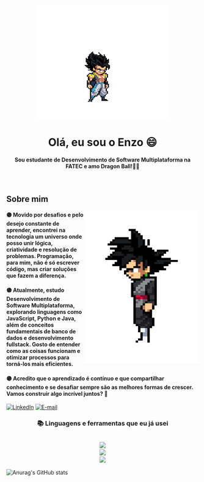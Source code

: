 <div align="center">
    <img src="gifs/gogeta.gif" width="70%" height="300px">
</div>

</h1>
<h1 align="center">Olá, eu sou o Enzo 😄</h1>
<h4 align="center">Sou estudante de Desenvolvimento de Software Multiplataforma na FATEC e amo Dragon Ball!🐉💜</h4>
<br>
 <h2 align="left">Sobre mim</h2>
<img align="right" alt="goku-black" src="gifs/gokublack3.gif" width="300px" height="400px" >

<h4 align="left">🟣 Movido por desafios e pelo desejo constante de aprender, encontrei na tecnologia um universo onde posso unir <strong>lógica, criatividade e resolução de problemas</strong>. Programação, para mim, não é só escrever código, mas <strong>criar soluções que fazem a diferença</strong>.</h4>

<h4 align="left">🟣 Atualmente, estudo <strong>Desenvolvimento de Software Multiplataforma</strong>, explorando linguagens como <strong>JavaScript, Python e Java</strong>, além de conceitos fundamentais de <strong>banco de dados e desenvolvimento fullstack</strong>. Gosto de entender como as coisas funcionam e <strong>otimizar processos para torná-los mais eficientes</strong>.</h4>

<h4 align="left">🟣 Acredito que o aprendizado é contínuo e que <strong>compartilhar conhecimento e se desafiar sempre são as melhores formas de crescer</strong>. Vamos construir algo incrível juntos? 🚀</h4>

[![LinkedIn](https://img.shields.io/badge/-LinkedIn-800080?style=for-the-badge&logo=linkedin&logoColor=white)](https://www.linkedin.com/in/enzo-ribeiro-b6569b240/)
[![E-mail](https://img.shields.io/badge/-Email-800080?style=for-the-badge&logo=microsoft-outlook&logoColor=white)](mailto:enzo.ribeiro.dionisio@gmail.com)




<h3 align="center">📚 Linguagens e ferramentas que eu já usei </h3>

<br/>

<div align="center">
    <img src="https://skillicons.dev/icons?i=bootstrap,html,css,react,github,git" /><br>
    <img src="https://skillicons.dev/icons?i=c,python,javascript,mysql,php,java" /><br>
    <img src="https://skillicons.dev/icons?i=mysql,eclipse,vscode,notion,figma,photoshop,visualstudio" /><br>
</div>



![Anurag's GitHub stats](https://github-readme-stats.vercel.app/api?username=EnzoRibeir&theme=jolly&show_icons=true)

<!--
**EnzoRibeir/EnzoRibeir** is a ✨ _special_ ✨ repository because its `README.md` (this file) appears on your GitHub profile.

Here are some ideas to get you started:

- 🔭 I’m currently working on ...
- 🌱 I’m currently learning ...
- 👯 I’m looking to collaborate on ...
- 🤔 I’m looking for help with ...
- 💬 Ask me about ...
- 📫 How to reach me: ...
- 😄 Pronouns: ...
- ⚡ Fun fact: ...
-->
